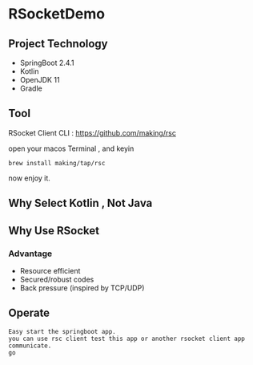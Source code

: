 # RSocketDemo

## Project Technology
 
 *   SpringBoot 2.4.1
 *   Kotlin
 *   OpenJDK 11
 *   Gradle
 
## Tool
   RSocket Client CLI : https://github.com/making/rsc

open your macos Terminal , and keyin

    brew install making/tap/rsc

now enjoy it.
    
## Why Select Kotlin , Not Java

## Why Use RSocket 

### Advantage
* Resource efficient
* Secured/robust codes
* Back pressure (inspired by TCP/UDP)

## Operate
    Easy start the springboot app.
    you can use rsc client test this app or another rsocket client app communicate.
    go 
